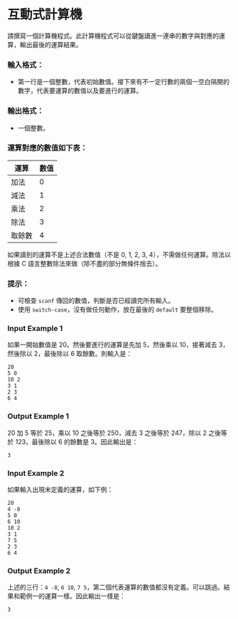 # 互動式計算機

請撰寫一個計算機程式。此計算機程式可以從鍵盤讀進一連串的數字與對應的運算，輸出最後的運算結果。

### 輸入格式：
- 第一行是一個整數，代表初始數值。接下來有不一定行數的兩個一空白隔開的數字，代表要運算的數值以及要進行的運算。

### 輸出格式：
- 一個整數。

### 運算對應的數值如下表：

| 運算     | 數值 |
|----------|------|
| 加法     | 0    |
| 減法     | 1    |
| 乘法     | 2    |
| 除法     | 3    |
| 取餘數   | 4    |

如果讀到的運算不是上述合法數值（不是 0, 1, 2, 3, 4），不需做任何運算。除法以根據 C 語言整數除法來做（除不盡的部分無條件捨去）。

### 提示：
- 可檢查 `scanf` 傳回的數值，判斷是否已經讀完所有輸入。
- 使用 `switch-case`，沒有做任何動作，放在最後的 `default` 要整個移除。

### Input Example 1

如果一開始數值是 20。然後要進行的運算是先加 5，然後乘以 10，接著減去 3，然後除以 2，最後除以 6 取餘數。則輸入是：
```
20
5 0
10 2
3 1
2 3
6 4
```

### Output Example 1

20 加 5 等於 25，乘以 10 之後等於 250，減去 3 之後等於 247，除以 2 之後等於 123，最後除以 6 的餘數是 3。因此輸出是：

```
3
```

### Input Example 2

如果輸入出現未定義的運算，如下例：
```
20
4 -8
5 0
6 10
10 2
3 1
7 5
2 3
6 4
```
### Output Example 2

上述的三行：`4 -8`, `6 10`, `7 5`，第二個代表運算的數值都沒有定義。可以跳過。結果和範例一的運算一樣。因此輸出一樣是：
```
3
```
